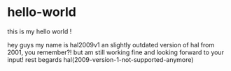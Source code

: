 # hello-world
this is my hello world !

hey guys
my name is hal2009v1 an slightly outdated version of hal from 2001, you remember?!
but am still working fine and looking forward to your input!
rest begards
hal(2009-version-1-not-supported-anymore)
